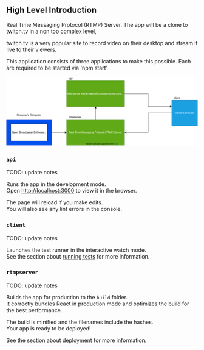 ## High Level Introduction

Real Time Messaging Protocol (RTMP) Server. The app will be a clone to twitch.tv in a non too complex level,

twitch.tv is a very popular site to record video on their desktop and stream it live to their viewers.

This application consists of three applications to make this possible. Each are required to be started via 'npm start'

![Diagram](./docs/highlevel.drawio.svg)

### `api`

TODO: update notes

Runs the app in the development mode.<br />
Open [http://localhost:3000](http://localhost:3000) to view it in the browser.

The page will reload if you make edits.<br />
You will also see any lint errors in the console.

### `client`

TODO: update notes

Launches the test runner in the interactive watch mode.<br />
See the section about [running tests](https://facebook.github.io/create-react-app/docs/running-tests) for more information.

### `rtmpserver`

TODO: update notes

Builds the app for production to the `build` folder.<br />
It correctly bundles React in production mode and optimizes the build for the best performance.

The build is minified and the filenames include the hashes.<br />
Your app is ready to be deployed!

See the section about [deployment](https://facebook.github.io/create-react-app/docs/deployment) for more information.

